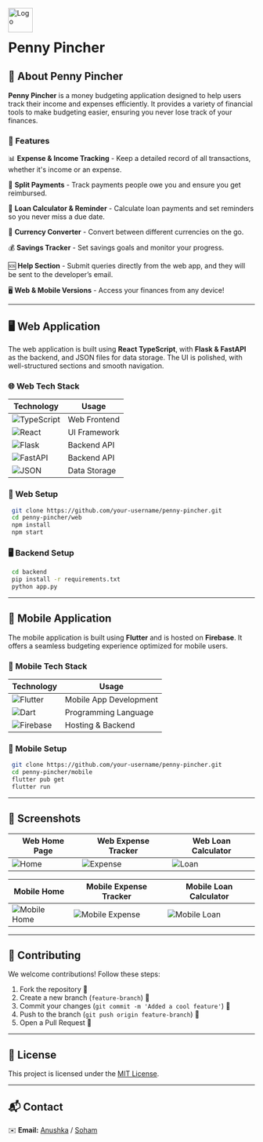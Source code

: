 <p align="left">
  <img src="https://github.com/user-attachments/assets/82efa580-e895-4ffb-977a-b7918c1206e2" alt="Logo" width="50" height="50" style="vertical-align: middle; margin-right: 10px;">
  <h1 style="display: inline;">Penny Pincher</h1>
</p>


## 🏦 About Penny Pincher
**Penny Pincher** is a money budgeting application designed to help users track their income and expenses efficiently. It provides a variety of financial tools to make budgeting easier, ensuring you never lose track of your finances.

### 🌟 Features

📊 **Expense & Income Tracking** - Keep a detailed record of all transactions, whether it's income or an expense.

💸 **Split Payments** - Track payments people owe you and ensure you get reimbursed.

📅 **Loan Calculator & Reminder** - Calculate loan payments and set reminders so you never miss a due date.

💱 **Currency Converter** - Convert between different currencies on the go.

💰 **Savings Tracker** - Set savings goals and monitor your progress.

🆘 **Help Section** - Submit queries directly from the web app, and they will be sent to the developer’s email.

🖥️ **Web & Mobile Versions** - Access your finances from any device!

---

## 🖥️ Web Application
The web application is built using **React TypeScript**, with **Flask & FastAPI** as the backend, and JSON files for data storage. The UI is polished, with well-structured sections and smooth navigation.

### 🌐 Web Tech Stack
| Technology | Usage |
|------------|-------|
| ![TypeScript](https://img.shields.io/badge/-TypeScript-007ACC?style=for-the-badge&logo=typescript&logoColor=white) | Web Frontend |
| ![React](https://img.shields.io/badge/-React-61DAFB?style=for-the-badge&logo=react&logoColor=white) | UI Framework |
| ![Flask](https://img.shields.io/badge/-Flask-000000?style=for-the-badge&logo=flask&logoColor=white) | Backend API |
| ![FastAPI](https://img.shields.io/badge/-FastAPI-009688?style=for-the-badge&logo=fastapi&logoColor=white) | Backend API |
| ![JSON](https://img.shields.io/badge/-JSON-000000?style=for-the-badge&logo=json&logoColor=white) | Data Storage |

### 📌 Web Setup
```bash
 git clone https://github.com/your-username/penny-pincher.git
 cd penny-pincher/web
 npm install
 npm start
```

### 🖥️ Backend Setup
```bash
 cd backend
 pip install -r requirements.txt
 python app.py
```

---

## 📱 Mobile Application
The mobile application is built using **Flutter** and is hosted on **Firebase**. It offers a seamless budgeting experience optimized for mobile users.

### 📱 Mobile Tech Stack
| Technology | Usage |
|------------|-------|
| ![Flutter](https://img.shields.io/badge/-Flutter-02569B?style=for-the-badge&logo=flutter&logoColor=white) | Mobile App Development |
| ![Dart](https://img.shields.io/badge/-Dart-0175C2?style=for-the-badge&logo=dart&logoColor=white) | Programming Language |
| ![Firebase](https://img.shields.io/badge/-Firebase-FFCA28?style=for-the-badge&logo=firebase&logoColor=black) | Hosting & Backend |

### 📌 Mobile Setup
```bash
 git clone https://github.com/your-username/penny-pincher.git
 cd penny-pincher/mobile
 flutter pub get
 flutter run
```

---

## 📸 Screenshots
| Web Home Page | Web Expense Tracker | Web Loan Calculator |
|--------------|-------------------|-------------------|
| ![Home](https://via.placeholder.com/300x600?text=Web+Home) | ![Expense](https://via.placeholder.com/300x600?text=Web+Expense) | ![Loan](https://via.placeholder.com/300x600?text=Web+Loan) |

| Mobile Home | Mobile Expense Tracker | Mobile Loan Calculator |
|--------------|-------------------|-------------------|
| ![Mobile Home](https://via.placeholder.com/300x600?text=Mobile+Home) | ![Mobile Expense](https://via.placeholder.com/300x600?text=Mobile+Expense) | ![Mobile Loan](https://via.placeholder.com/300x600?text=Mobile+Loan) |

---

## 🎉 Contributing
We welcome contributions! Follow these steps:
1. Fork the repository 🍴
2. Create a new branch (`feature-branch`) 🌱
3. Commit your changes (`git commit -m 'Added a cool feature'`) 📌
4. Push to the branch (`git push origin feature-branch`) 🚀
5. Open a Pull Request 📩

---

## 📜 License
This project is licensed under the [MIT License](license).

---

## 📬 Contact
✉️ **Email:** [Anushka](anushkeaa@gmail.com) / [Soham](sonisoham91@gmail.com)
 

